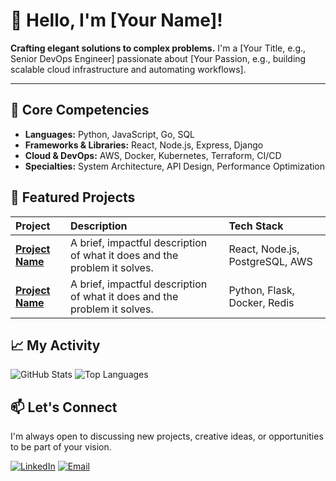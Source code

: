# 👋 Hello, I'm [Your Name]!

**Crafting elegant solutions to complex problems.** I'm a [Your Title, e.g., Senior DevOps Engineer] passionate about [Your Passion, e.g., building scalable cloud infrastructure and automating workflows].

---

## 🚀 Core Competencies

*   **Languages:** Python, JavaScript, Go, SQL
*   **Frameworks & Libraries:** React, Node.js, Express, Django
*   **Cloud & DevOps:** AWS, Docker, Kubernetes, Terraform, CI/CD
*   **Specialties:** System Architecture, API Design, Performance Optimization

## 💼 Featured Projects

| Project | Description | Tech Stack |
| :--- | :--- | :--- |
| **[Project Name](link)** | A brief, impactful description of what it does and the problem it solves. | React, Node.js, PostgreSQL, AWS |
| **[Project Name](link)** | A brief, impactful description of what it does and the problem it solves. | Python, Flask, Docker, Redis |

## 📈 My Activity

![GitHub Stats](https://github-readme-stats.vercel.app/api?username=YOUR_USERNAME&show_icons=true&theme=radical)
![Top Languages](https://github-readme-stats.vercel.app/api/top-langs/?username=YOUR_USERNAME&layout=compact&theme=radical)

## 📫 Let's Connect

I'm always open to discussing new projects, creative ideas, or opportunities to be part of your vision.

[![LinkedIn](https://img.shields.io/badge/LinkedIn-0077B5?style=for-the-badge&logo=linkedin&logoColor=white)](https://linkedin.com/in/your-profile/)
[![Email](https://img.shields.io/badge/Email-D14836?style=for-the-badge&logo=gmail&logoColor=white)](mailto:your.email@domain.com)

